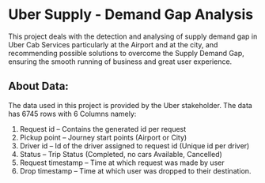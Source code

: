 # Uber Supply - Demand Gap Analysis
This project deals with the detection and analysing of supply demand  gap in Uber Cab Services particularly at the Airport and at the city, and  recommending possible solutions to overcome the Supply Demand Gap,  ensuring the smooth running of business and great user experience. 

## About Data: 
The data used in this project is provided by the Uber stakeholder. The 
data has 6745 rows with 6 Columns namely: 
1. Request id – Contains the generated id per request 
2. Pickup point – Journey start points (Airport or City) 
3. Driver id – Id of the driver assigned to request id (Unique id per driver) 
4. Status – Trip Status (Completed, no cars Available, Cancelled) 
5. Request timestamp – Time at which request was made by user 
6. Drop timestamp – Time at which user was dropped to their 
destination.
